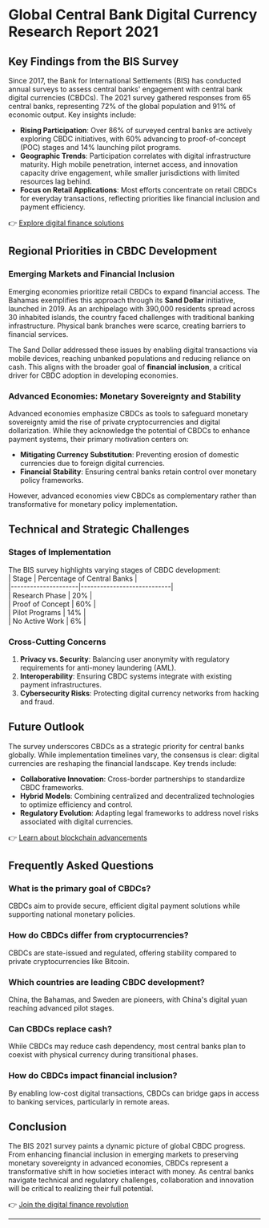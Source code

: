 # Global Central Bank Digital Currency Research Report 2021  

## Key Findings from the BIS Survey  

Since 2017, the Bank for International Settlements (BIS) has conducted annual surveys to assess central banks' engagement with central bank digital currencies (CBDCs). The 2021 survey gathered responses from 65 central banks, representing 72% of the global population and 91% of economic output. Key insights include:  

- **Rising Participation**: Over 86% of surveyed central banks are actively exploring CBDC initiatives, with 60% advancing to proof-of-concept (POC) stages and 14% launching pilot programs.  
- **Geographic Trends**: Participation correlates with digital infrastructure maturity. High mobile penetration, internet access, and innovation capacity drive engagement, while smaller jurisdictions with limited resources lag behind.  
- **Focus on Retail Applications**: Most efforts concentrate on retail CBDCs for everyday transactions, reflecting priorities like financial inclusion and payment efficiency.  

👉 [Explore digital finance solutions](https://bit.ly/okx-bonus)  

## Regional Priorities in CBDC Development  

### Emerging Markets and Financial Inclusion  

Emerging economies prioritize retail CBDCs to expand financial access. The Bahamas exemplifies this approach through its **Sand Dollar** initiative, launched in 2019. As an archipelago with 390,000 residents spread across 30 inhabited islands, the country faced challenges with traditional banking infrastructure. Physical bank branches were scarce, creating barriers to financial services.  

The Sand Dollar addressed these issues by enabling digital transactions via mobile devices, reaching unbanked populations and reducing reliance on cash. This aligns with the broader goal of **financial inclusion**, a critical driver for CBDC adoption in developing economies.  

### Advanced Economies: Monetary Sovereignty and Stability  

Advanced economies emphasize CBDCs as tools to safeguard monetary sovereignty amid the rise of private cryptocurrencies and digital dollarization. While they acknowledge the potential of CBDCs to enhance payment systems, their primary motivation centers on:  
- **Mitigating Currency Substitution**: Preventing erosion of domestic currencies due to foreign digital currencies.  
- **Financial Stability**: Ensuring central banks retain control over monetary policy frameworks.  

However, advanced economies view CBDCs as complementary rather than transformative for monetary policy implementation.  

## Technical and Strategic Challenges  

### Stages of Implementation  

The BIS survey highlights varying stages of CBDC development:  
| Stage               | Percentage of Central Banks |  
|---------------------|----------------------------|  
| Research Phase      | 20%                        |  
| Proof of Concept    | 60%                        |  
| Pilot Programs      | 14%                        |  
| No Active Work      | 6%                         |  

### Cross-Cutting Concerns  

1. **Privacy vs. Security**: Balancing user anonymity with regulatory requirements for anti-money laundering (AML).  
2. **Interoperability**: Ensuring CBDC systems integrate with existing payment infrastructures.  
3. **Cybersecurity Risks**: Protecting digital currency networks from hacking and fraud.  

## Future Outlook  

The survey underscores CBDCs as a strategic priority for central banks globally. While implementation timelines vary, the consensus is clear: digital currencies are reshaping the financial landscape. Key trends include:  
- **Collaborative Innovation**: Cross-border partnerships to standardize CBDC frameworks.  
- **Hybrid Models**: Combining centralized and decentralized technologies to optimize efficiency and control.  
- **Regulatory Evolution**: Adapting legal frameworks to address novel risks associated with digital currencies.  

👉 [Learn about blockchain advancements](https://bit.ly/okx-bonus)  

## Frequently Asked Questions  

### What is the primary goal of CBDCs?  
CBDCs aim to provide secure, efficient digital payment solutions while supporting national monetary policies.  

### How do CBDCs differ from cryptocurrencies?  
CBDCs are state-issued and regulated, offering stability compared to private cryptocurrencies like Bitcoin.  

### Which countries are leading CBDC development?  
China, the Bahamas, and Sweden are pioneers, with China's digital yuan reaching advanced pilot stages.  

### Can CBDCs replace cash?  
While CBDCs may reduce cash dependency, most central banks plan to coexist with physical currency during transitional phases.  

### How do CBDCs impact financial inclusion?  
By enabling low-cost digital transactions, CBDCs can bridge gaps in access to banking services, particularly in remote areas.  

## Conclusion  

The BIS 2021 survey paints a dynamic picture of global CBDC progress. From enhancing financial inclusion in emerging markets to preserving monetary sovereignty in advanced economies, CBDCs represent a transformative shift in how societies interact with money. As central banks navigate technical and regulatory challenges, collaboration and innovation will be critical to realizing their full potential.  

👉 [Join the digital finance revolution](https://bit.ly/okx-bonus)  

---  
